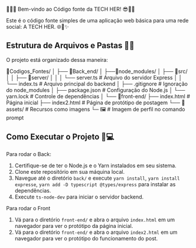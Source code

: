 👩‍💻😎 Bem-vindo ao Código fonte da TECH HER! 😎👩‍💻

Este é o código fonte simples de uma aplicação web básica para uma rede social: A TECH HER. 🌐👩✨

## Estrutura de Arquivos e Pastas 📁📂

O projeto está organizado dessa maneira:

📂Codigos_Fontes/
│
├── 📂Back_end/
│   ├──📂node_modules/ 
│   ├── 📂src/
│   │   ├── 📂server/
│   │   │   └── server.ts # Arquivo do servidor Express
│   │   └── index.ts # Arquivo principal do backend
│   ├── .gitignore # Ignoração do node_modules
│   ├── package.json # Configuração do Node.js
│   └── yarn.lock # Controle de dependências
│
└── 📂front-end/
    ├── index.html # Página inicial
    ├── index2.html # Página de protótipo de postagem
    └── 📂assets/ # Recursos como imagens
        └─ 🖼️ # Imagem de perfil no comando prompt


## Como Executar o Projeto 🚀💻

Para rodar o Back:

1. Certifique-se de ter o Node.js e o Yarn instalados em seu sistema.
2. Clone este repositório em sua máquina local.
3. Navegue até o diretório `back/` e execute `yarn install`, `yarn install expresse`, `yarn add -D typescript @types/express` para instalar as dependências.
4. Execute `ts-node-dev` para iniciar o servidor backend.

Para rodar o Front

1. Vá para o diretório `front-end/` e abra o arquivo `index.html` em um navegador para ver o protótipo da página inicial.
2. Vá para o diretório `front-end/` e abra o arquivo `index2.html` em um navegador para ver o protótipo do funcionamento do post.

